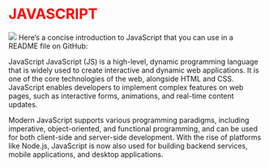 <h1 style="color:red">JAVASCRIPT</h1>
<img src="https://encrypted-tbn0.gstatic.com/images?q=tbn:ANd9GcQ1DmLCy9PSJfFqO55mNTYOQLx3x8THsbokkw&s">
Here’s a concise introduction to JavaScript that you can use in a README file on GitHub:

JavaScript
JavaScript (JS) is a high-level, dynamic programming language that is widely used to create interactive and dynamic web applications. 
It is one of the core technologies of the web, alongside HTML and CSS. 
JavaScript enables developers to implement complex features on web pages, such as interactive forms, animations, and real-time content updates.

Modern JavaScript supports various programming paradigms, including imperative, object-oriented, and functional programming, and can be used for both client-side and server-side development. 
With the rise of platforms like Node.js, JavaScript is now also used for building backend services, mobile applications, and desktop applications.
